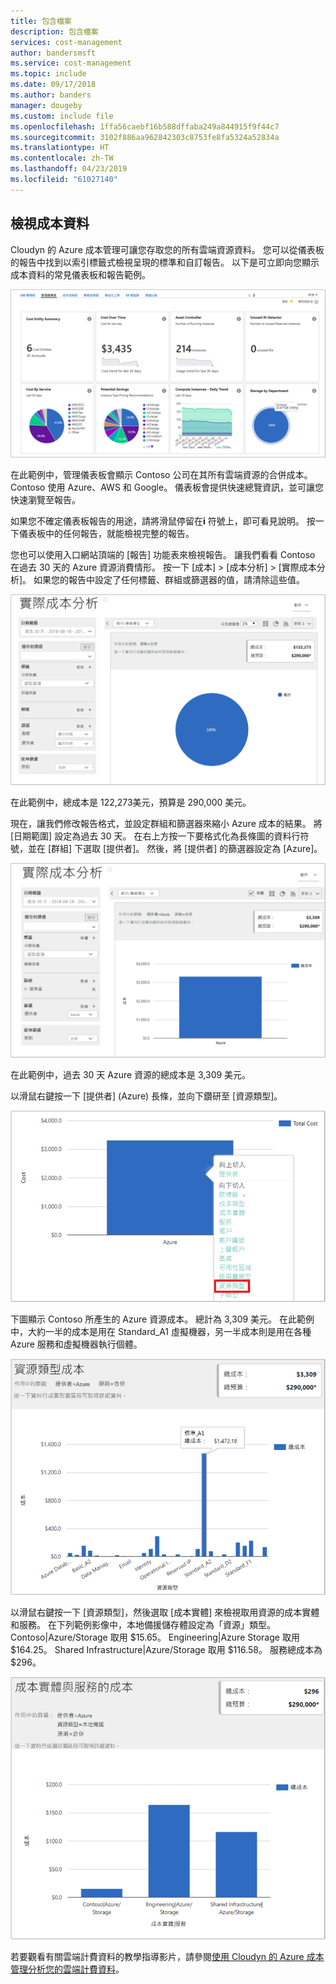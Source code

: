 ```yaml
---
title: 包含檔案
description: 包含檔案
services: cost-management
author: bandersmsft
ms.service: cost-management
ms.topic: include
ms.date: 09/17/2018
ms.author: banders
manager: dougeby
ms.custom: include file
ms.openlocfilehash: 1ffa56caebf16b588dffaba249a844915f9f44c7
ms.sourcegitcommit: 3102f886aa962842303c8753fe8fa5324a52834a
ms.translationtype: HT
ms.contentlocale: zh-TW
ms.lasthandoff: 04/23/2019
ms.locfileid: "61027140"
---
```

## <a name="view-cost-data"></a>檢視成本資料

Cloudyn 的 Azure 成本管理可讓您存取您的所有雲端資源資料。 您可以從儀表板的報告中找到以索引標籤式檢視呈現的標準和自訂報告。 以下是可立即向您顯示成本資料的常見儀表板和報告範例。

![管理儀表板](./media/cost-management-create-account-view-data/mgt-dash.png)

在此範例中，管理儀表板會顯示 Contoso 公司在其所有雲端資源的合併成本。 Contoso 使用 Azure、AWS 和 Google。 儀表板會提供快速總覽資訊，並可讓您快速瀏覽至報告。  

如果您不確定儀表板報告的用途，請將滑鼠停留在**i** 符號上，即可看見說明。 按一下儀表板中的任何報告，就能檢視完整的報告。

您也可以使用入口網站頂端的 [報告] 功能表來檢視報告。 讓我們看看 Contoso 在過去 30 天的 Azure 資源消費情形。 按一下 [成本] > [成本分析] > [實際成本分析]。 如果您的報告中設定了任何標籤、群組或篩選器的值，請清除這些值。

![實際成本分析](./media/cost-management-create-account-view-data/actual-cost-01.png)

在此範例中，總成本是 122,273美元，預算是 290,000 美元。

現在，讓我們修改報告格式，並設定群組和篩選器來縮小 Azure 成本的結果。 將 [日期範圍] 設定為過去 30 天。 在右上方按一下要格式化為長條圖的資料行符號，並在 [群組] 下選取 [提供者]。 然後，將 [提供者] 的篩選器設定為 [Azure]。

![已篩選的實際成本分析](./media/cost-management-create-account-view-data/actual-cost-02.png)

在此範例中，過去 30 天 Azure 資源的總成本是 3,309 美元。

以滑鼠右鍵按一下 [提供者] \(Azure) 長條，並向下鑽研至 [資源類型]。

![向下鑽研](./media/cost-management-create-account-view-data/actual-cost-03.png)

下圖顯示 Contoso 所產生的 Azure 資源成本。 總計為 3,309 美元。 在此範例中，大約一半的成本是用在 Standard_A1 虛擬機器，另一半成本則是用在各種 Azure 服務和虛擬機器執行個體。

![資源類型](./media/cost-management-create-account-view-data/actual-cost-04.png)

以滑鼠右鍵按一下 [資源類型]，然後選取 [成本實體] 來檢視取用資源的成本實體和服務。 在下列範例影像中，本地備援儲存體設定為「資源」類型。 Contoso|Azure/Storage 取用 $15.65。 Engineering|Azure Storage 取用 $164.25。 Shared Infrastructure|Azure/Storage 取用 $116.58。 服務總成本為 $296。

![成本實體和服務](./media/cost-management-create-account-view-data/actual-cost-05.png)

若要觀看有關雲端計費資料的教學指導影片，請參閱[使用 Cloudyn 的 Azure 成本管理分析您的雲端計費資料](https://youtu.be/G0pvI3iLH-Y)。
